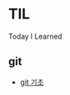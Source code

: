 # TIL
Today I Learned

## git
* [git 기초](https://github.com/yeonjaedev/TIL/blob/master/git/git_basic.md)
